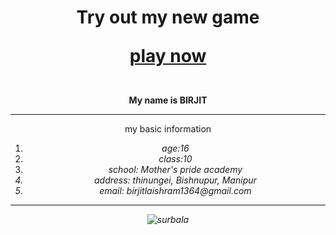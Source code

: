 
<html> 
<Head></head>
 <body>
<Center>
<h1> Try out my new game
  
  <a href="https://webinar.plezmo.com/pQLU"> play now </a> </h1><br>
              <B> My name is BIRJIT</b>
                 <hr>
                 my basic information
<ol type="1">
    <li><i>age:16</i></li>
    <li><i>class:10</i></li>
    <li><i>school: Mother's pride academy<I></li>
  <li>address: thinungei, Bishnupur, Manipur</li>
    <li>email: birjitlaishram1364@gmail.com</li>
</ol>
<HR color="red">
 <img src="Crop_Image.jpg" alt="surbala">
</body>
</html>

  




  
